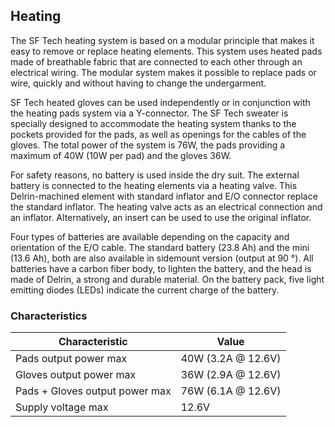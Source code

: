 ## Heating

The SF Tech heating system is based on a modular principle that makes it easy to remove or replace heating elements. This system uses heated pads made of breathable fabric that are connected to each other through an electrical wiring. The modular system makes it possible to replace pads or wire, quickly and without having to change the undergarment.

SF Tech heated gloves can be used independently or in conjunction with the heating pads system via a Y-connector. The SF Tech sweater is specially designed to accommodate the heating system thanks to the pockets provided for the pads, as well as openings for the cables of the gloves. The total power of the system is 76W, the pads providing a maximum of 40W (10W per pad) and the gloves 36W.

For safety reasons, no battery is used inside the dry suit. The external battery is connected to the heating elements via a heating valve. This Delrin-machined element with standard inflator and E/O connector replace the standard inflator. The heating valve acts as an electrical connection and an inflator. Alternatively, an insert can be used to use the original inflator.

Four types of batteries are available depending on the capacity and orientation of the E/O cable. The standard battery (23.8 Ah) and the mini (13.6 Ah), both are also available in sidemount version (output at 90 °). All batteries have a carbon fiber body, to lighten the battery, and the head is made of Delrin, a strong and durable material. On the battery pack, five light emitting diodes (LEDs) indicate the current charge of the battery.

### Characteristics

| Characteristic                 | Value              |
| ------------------------------ | ------------------ |
| Pads output power max          | 40W (3.2A @ 12.6V) |
| Gloves output power max        | 36W (2.9A @ 12.6V) |
| Pads + Gloves output power max | 76W (6.1A @ 12.6V) |
| Supply voltage max             | 12.6V              |